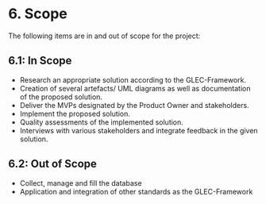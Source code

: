 # 6. Scope

The following items are in and out of scope for the project:

## 6.1: In Scope

- Research an appropriate solution according to the GLEC-Framework.
- Creation of several artefacts/ UML diagrams as well as documentation of the proposed solution.
- Deliver the MVPs designated by the Product Owner and stakeholders.
- Implement the proposed solution.
- Quality assessments of the implemented solution.
- Interviews with various stakeholders and integrate feedback in the given solution.

## 6.2: Out of Scope

- Collect, manage and fill the database
- Application and integration of other standards as the GLEC-Framework
